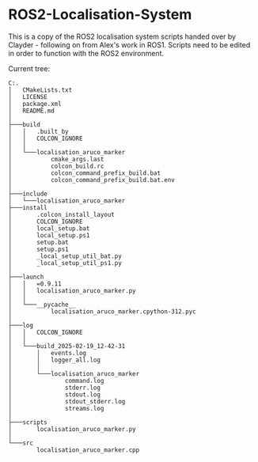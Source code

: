 # ROS2-Localisation-System 

This is a copy of the ROS2 localisation system scripts handed over by Clayder - following on from Alex's work in ROS1. Scripts need to be edited in order to function with the ROS2 environment.

Current tree:

```
C:.
│   CMakeLists.txt
│   LICENSE
│   package.xml
│   README.md
│
├───build
│   │   .built_by
│   │   COLCON_IGNORE
│   │
│   └───localisation_aruco_marker
│           cmake_args.last
│           colcon_build.rc
│           colcon_command_prefix_build.bat
│           colcon_command_prefix_build.bat.env
│
├───include
│   └───localisation_aruco_marker
├───install
│       .colcon_install_layout
│       COLCON_IGNORE
│       local_setup.bat
│       local_setup.ps1
│       setup.bat
│       setup.ps1
│       _local_setup_util_bat.py
│       _local_setup_util_ps1.py
│
├───launch
│   │   =0.9.11
│   │   localisation_aruco_marker.py
│   │
│   └───__pycache__
│           localisation_aruco_marker.cpython-312.pyc
│
├───log
│   │   COLCON_IGNORE
│   │
│   └───build_2025-02-19_12-42-31
│       │   events.log
│       │   logger_all.log
│       │
│       └───localisation_aruco_marker
│               command.log
│               stderr.log
│               stdout.log
│               stdout_stderr.log
│               streams.log
│
├───scripts
│       localisation_aruco_marker.py
│
└───src
        localisation_aruco_marker.cpp
```
